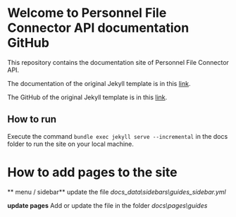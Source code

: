 # Welcome to Personnel File Connector API documentation GitHub

This repository contains the documentation site of Personnel File Connector API.

The documentation of the original Jekyll template is in this [link](https://idratherbewriting.com/documentation-theme-jekyll/index.html).

The GitHub of the original Jekyll template is in this [link](https://github.com/tomjoht/documentation-theme-jekyll).

## How to run

Execute the command ```bundle exec jekyll serve --incremental``` in the docs folder to run the site on your local machine.

# How to add  pages to the site

** menu / sidebar**
update the file *docs\_data\sidebars\guides_sidebar.yml* 

**update pages**
Add or update the file in the folder *docs\pages\guides*

